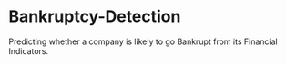 # Bankruptcy-Detection
Predicting whether a company is likely to go Bankrupt from its Financial Indicators.
